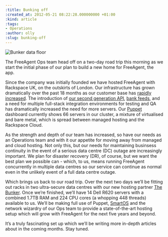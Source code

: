 ```yaml
---
:title: Bunking off
:created_at: 2012-05-21 08:22:28.000000000 +01:00
:kind: article
:tags:
- Operations
:author: olly
:slug: bunking-off
---
```

![Bunker data
floor](http://freeagent-engineering-blog.s3.amazonaws.com/bunker.jpg)

The FreeAgent Ops team head off on a two-day road trip this morning as
we start the initial phase of our plan to build a new home for
FreeAgent, the app.

Since the company was initially founded we have hosted FreeAgent with
Rackspace UK, on the outskirts of London. Our infrastructure has grown
dramatically over the past 18 months as our customer base has [rapidly
increased](http://www.freeagent.com/central/20001-a-growth-odyssey). The
introduction of [our second generation
API](http://www.freeagent.com/central/api-2-is-here), [bank
feeds](http://www.freeagent.com/central/automated-bank-feeds-from-barclays),
and a need for multiple full-stack integration environments for testing
and QA has dramatically increased the need for more servers. Our
[Puppet](http://en.wikipedia.org/wiki/Puppet_(software)) dashboard
currently shows 66 servers in our cluster, a mixture of virtualised and
bare metal, which is spread between managed hosting and the Rackspace
Cloud.

As the strength and depth of our team has increased, so have our needs
as an Operations team and with it our appetite for moving away from
managed and cloud hosting. Not only this, but our needs for maintaining
businsess continuity in the event of a serious data centre (DC) outage
are increasingly important. We plan for disaster recovery (DR), of
course, but we want the best plan we possible can - which, to us, means
running FreeAgent concurrently in multiple data centres so our service
can continue as normal even in the unlikely event of a full data centre
outage.

Which brings us back to our road trip. Over the next two days we’ll be
fitting out racks in two ultra-secure data centres with our new hosting
partner [The Bunker](http://www.thebunker.net). Once we’re finished,
we’ll have 14 Dell R620 servers with a combined 1.7TB RAM and 224 CPU
cores (a whopping 448 threads) available to us. We’ll be making full use
of Puppet, [SmartOS](http://smartos.org) and the network wizardry of our
Ops team to provide a state-of-the-art hosting setup which will grow
with FreeAgent for the next five years and beyond.

It’s a truly fascinating set up which we’ll be writing more in-depth
articles about in the coming months. Stay tuned.
